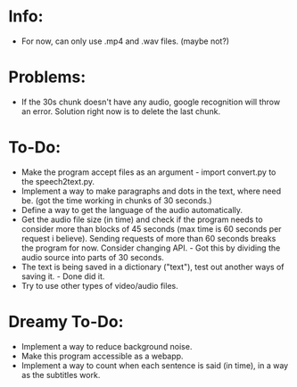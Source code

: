 # Info:
- For now, can only use .mp4 and .wav files. (maybe not?)

# Problems:
- If the 30s chunk doesn't have any audio, google recognition will throw an error. Solution right now is to delete the last chunk.

# To-Do:
- Make the program accept files as an argument - import convert.py to the speech2text.py.
- Implement a way to make paragraphs and dots in the text, where need be. (got the time working in chunks of 30 seconds.)
- Define a way to get the language of the audio automatically.
- Get the audio file size (in time) and check if the program needs to consider more than blocks of 45 seconds (max time is 60 seconds per request i believe). Sending requests of more than 60 seconds breaks the program for now. Consider changing API. - Got this by dividing the audio source into parts of 30 seconds.
- The text is being saved in a dictionary ("text"), test out another ways of saving it. - Done did it.
- Try to use other types of video/audio files.

# Dreamy To-Do:
- Implement a way to reduce background noise.
- Make this program accessible as a webapp.
- Implement a way to count when each sentence is said (in time), in a way as the subtitles work.

